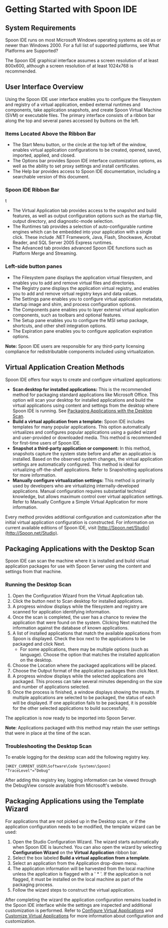 # Getting Started with Spoon IDE #

## System Requirements ##

Spoon IDE runs on most Microsoft Windows operating systems as old as or newer than Windows 2000. For a full list of supported platforms, see What Platforms are Supported?

The Spoon IDE graphical interface assumes a screen resolution of at least 800x600, although a screen resolution of at least 1024x768 is recommended.

## User Interface Overview ##

Using the Spoon IDE user interface enables you to configure the filesystem and registry of a virtual application, embed external runtimes and components, take application snapshots, and create Spoon Virtual Machine (SVM) or executable files. The primary interface consists of a ribbon bar along the top and several panes accessed by buttons on the left.

### Items Located Above the Ribbon Bar ###

- The Start Menu button, or the circle at the top left of the window, enables virtual application configurations to be created, opened, saved, imported, applied, and closed.
- The Options bar provides Spoon IDE interface customization options, as well as the ability to set proxy settings and install certificates.
- The Help bar provides access to Spoon IDE documentation, including a searchable version of this document.

### Spoon IDE Ribbon Bar ###
t
- The Virtual Application tab provides access to the snapshot and build features, as well as output configuration options such as the startup file, output directory, and diagnostic-mode selection.
- The Runtimes tab provides a selection of auto-configurable runtime engines which can be embedded into your application with a single click. These include .NET Framework, Java, Flash, Shockwave, Acrobat Reader, and SQL Server 2005 Express runtimes.
- The Advanced tab provides advanced Spoon IDE functions such as Platform Merge and Streaming.

### Left-side button panes ###

- The Filesystem pane displays the application virtual filesystem, and enables you to add and remove virtual files and directories.
- The Registry pane displays the application virtual registry, and enables you to add and remove virtual registry keys and data values.
- The Settings pane enables you to configure virtual application metadata, startup image and shim, and process configuration options.
- The Components pane enables you to layer external virtual application components, such as toolbars and optional features.
- The Setup pane enables you to configure the MSI setup package, shortcuts, and other shell integration options.
- The Expiration pane enables you to configure application expiration options.

**Note:** Spoon IDE users are responsible for any third-party licensing compliance for redistributable components included using virtualization.

## Virtual Application Creation Methods ##

Spoon IDE offers four ways to create and configure virtualized applications:

- **Scan desktop for installed applications:** This is the recommended method for packaging standard applications like Microsoft Office. This option will scan your desktop for installed applications and build the virtual applications using content and settings from the desktop where Spoon IDE is running. See [Packaging Applications with the Desktop Scan](#package-with-desktop-scan).
- **Build a virtual application from a template:** Spoon IDE includes templates for many popular applications. This option automatically virtualizes and configures popular applications using a guided wizard and user-provided or downloaded media. This method is recommended for first-time users of Spoon IDE.
- **Snapshot a third-party application or component:** In this method, snapshots capture the system state before and after an application is installed. Based on the observed system changes, the virtual application settings are automatically configured. This method is ideal for virtualizing off-the-shelf applications. Refer to Snapshotting applications for more information.
- **Manually configure virtualization settings:**  This method is primarily used by developers who are virtualizing internally-developed applications. Manual configuration requires substantial technical knowledge, but allows maximum control over virtual application settings. Refer to Manually Configure a Simple Virtual Application for more information.

Every method provides additional configuration and customization after the initial virtual application configuration is constructed. For information on current available editions of Spoon IDE, visit [http://Spoon.net/Studio](http://Spoon.net/Studio).

<a name="package-with-desktop-scan"></a>
## Packaging Applications with the Desktop Scan ##
Spoon IDE can scan the machine where it is installed and build virtual application packages for use with 
Spoon Server using the content and settings from that machine.

### Running the Desktop Scan ###

1. Open the Configuration Wizard from the Virtual Application tab.
2. Click the button next to Scan desktop for installed applications.
3. A progress window displays while the filesystem and registry are scanned for application identifying information.
4. Once the scan is completed, the user has a chance to review the application that were found on the system. Clicking Next matched the information against the database of known applications.
5. A list of installed applications that match the available applications from Spoon is displayed. Check the box next to the applications to be packaged and click Next.
	- For some applications, there may be multiple options (such as language). Choose the option that matches the installed application on the desktop.
6. Choose the Location where the packaged applications will be placed.
7. Choose the Output format of the application packages then click Next.
8. A progress window displays while the selected applications are packaged. This process can take several minutes depending on the size and number of applications selected.
9. Once the process is finished, a window displays showing the results. If multiple applications are selected to be packaged, the status of each will be displayed. If one application fails to be packaged, it is possible for the other selected applications to build successfully.

The application is now ready to be imported into Spoon Server.

**Note**: Applications packaged with this method may retain the user settings that were in place at the time of the scan.

### Troubleshooting the Desktop Scan ###
To enable logging for the desktop scan add the following registry key.


    [HKEY_CURRENT_USER\Software\Code Systems\Spoon]
    "TraceLevel"="Debug"

After adding this registry key, logging information can be viewed through the DebugView console available from Microsoft's website.

## Packaging Applications using the Template Wizard ##
For applications that are not picked up in the Desktop scan, or if the application configuration needs to be modified, the template wizard can be used:

1. Open the Studio Configuration Wizard. The wizard starts automatically when Spoon IDE is launched. You can also open the wizard by selecting **Configuration Wizard** on the **Virtual Application** ribbon bar.
2. Select the box labeled **Build a virtual application from a template**.
3. Select an application from the Application drop-down menu.
4. The application information will be harvested from the local machine unless the application is flagged with a ' * '. If the application is not flagged, it must be installed on the local machine as part of the packaging process.
5. Follow the wizard steps to construct the virtual application.

After completing the wizard the application configuration remains loaded in the Spoon IDE interface while the settings are inspected and additional customization is performed. Refer to [Configure Virtual Applications](#configure-virtual-applications) and [Customize Virtual Applications](#customize-virtual-applications) for more information about configuration and customization.